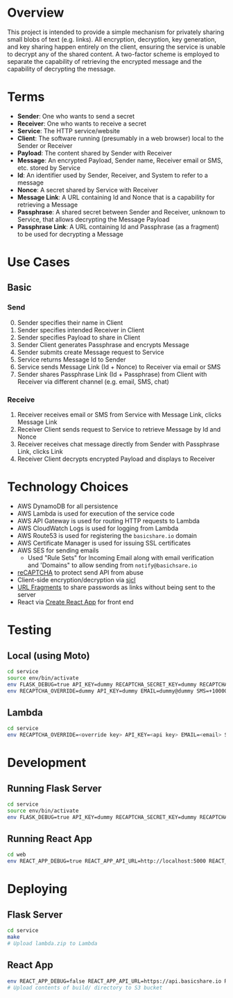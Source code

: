 # Overview

This project is intended to provide a simple mechanism for privately sharing small blobs of text (e.g. links). All encryption, decryption, key generation, and key sharing happen entirely on the client, ensuring the service is unable to decrypt any of the shared content. A two-factor scheme is employed to separate the capability of retrieving the encrypted message and the capability of decrypting the message.

# Terms

- __Sender__: One who wants to send a secret
- __Receiver__: One who wants to receive a secret
- __Service__: The HTTP service/website
- __Client__: The software running (presumably in a web browser) local to the Sender or Receiver
- __Payload__: The content shared by Sender with Receiver
- __Message__: An encrypted Payload, Sender name, Receiver email or SMS, etc. stored by Service
- __Id__: An identifier used by Sender, Receiver, and System to refer to a message
- __Nonce__: A secret shared by Service with Receiver
- __Message Link__: A URL containing Id and Nonce that is a capability for retrieving a Message
- __Passphrase__: A shared secret between Sender and Receiver, unknown to Service, that allows decrypting the Message Payload
- __Passphrase Link__: A URL containing Id and Passphrase (as a fragment) to be used for decrypting a Message

# Use Cases

## Basic

### Send
0. Sender specifies their name in Client
1. Sender specifies intended Receiver in Client
2. Sender specifies Payload to share in Client
3. Sender Client generates Passphrase and encrypts Message
4. Sender submits create Message request to Service
5. Service returns Message Id to Sender
6. Service sends Message Link (Id + Nonce) to Receiver via email or SMS
7. Sender shares Passphrase Link (Id + Passphrase) from Client with Receiver via different channel (e.g. email, SMS, chat)

### Receive
1. Receiver receives email or SMS from Service with Message Link, clicks Message Link
2. Receiver Client sends request to Service to retrieve Message by Id and Nonce
3. Receiver receives chat message directly from Sender with Passphrase Link, clicks Link
4. Receiver Client decrypts encrypted Payload and displays to Receiver

# Technology Choices

- AWS DynamoDB for all persistence
- AWS Lambda is used for execution of the service code
- AWS API Gateway is used for routing HTTP requests to Lambda
- AWS CloudWatch Logs is used for logging from Lambda
- AWS Route53 is used for registering the `basicshare.io` domain
- AWS Certificate Manager is used for issuing SSL certificates
- AWS SES for sending emails
    + Used "Rule Sets" for Incoming Email along with email verification and 'Domains" to allow sending from `notify@basichsare.io`
- [reCAPTCHA](https://www.google.com/recaptcha/admin#list) to protect send API from abuse
- Client-side encryption/decryption via [sjcl](https://github.com/bitwiseshiftleft/sjcl/)
- [URL Fragments](https://en.wikipedia.org/wiki/Fragment_identifier) to share passwords as links without being sent to the server
- React via [Create React App](https://github.com/facebookincubator/create-react-app) for front end

# Testing

## Local (using Moto)

```sh
cd service
source env/bin/activate
env FLASK_DEBUG=true API_KEY=dummy RECAPTCHA_SECRET_KEY=dummy RECAPTCHA_OVERRIDE=dummy python server.py &
env RECAPTCHA_OVERRIDE=dummy API_KEY=dummy EMAIL=dummy@dummy SMS=+10000000000 URL_BASE=http://localhost:5000 MODE=moto pytest test/test_requests.py
```

## Lambda

```sh
cd service
env RECAPTCHA_OVERRIDE=<override key> API_KEY=<api key> EMAIL=<email> SMS=<sms> URL_BASE=https://api.basicshare.io MODE=lambda pytest test/test_requests.py
```

# Development

## Running Flask Server

```sh
cd service
source env/bin/activate
env FLASK_DEBUG=true API_KEY=dummy RECAPTCHA_SECRET_KEY=dummy RECAPTCHA_OVERRIDE=dummy python server.py
```

## Running React App
```sh
cd web
env REACT_APP_DEBUG=true REACT_APP_API_URL=http://localhost:5000 REACT_APP_API_KEY=dummy yarn start
```

# Deploying

## Flask Server

```sh
cd service
make
# Upload lambda.zip to Lambda
```

## React App

```sh
env REACT_APP_DEBUG=false REACT_APP_API_URL=https://api.basicshare.io REACT_APP_API_KEY=<api key> yarn build
# Upload contents of build/ directory to S3 bucket
```
